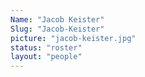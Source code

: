 ```yaml
---
Name: "Jacob Keister"
Slug: "Jacob-Keister"
picture: "jacob-keister.jpg"
status: "roster"
layout: "people"
---
```

